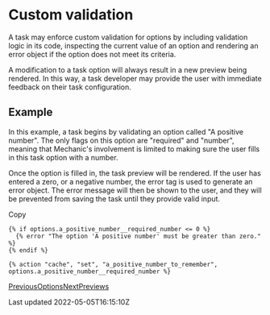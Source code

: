 # Custom validation

A task may enforce custom validation for options by including validation logic in its code, inspecting the current value of an option and rendering an error object if the option does not meet its criteria.

A modification to a task option will always result in a new preview being rendered. In this way, a task developer may provide the user with immediate feedback on their task configuration.

## Example

In this example, a task begins by validating an option called "A positive number". The only flags on this option are "required" and "number", meaning that Mechanic's involvement is limited to making sure the user fills in this task option with a number.

Once the option is filled in, the task preview will be rendered. If the user has entered a zero, or a negative number, the error tag is used to generate an error object. The error message will then be shown to the user, and they will be prevented from saving the task until they provide valid input.

Copy

    {% if options.a_positive_number__required_number <= 0 %}
      {% error "The option 'A positive number' must be greater than zero." %}
    {% endif %}
    
    {% action "cache", "set", "a_positive_number_to_remember", options.a_positive_number__required_number %}

[PreviousOptions](/core/tasks/options)[NextPreviews](/core/tasks/previews)

Last updated 2022-05-05T16:15:10Z
